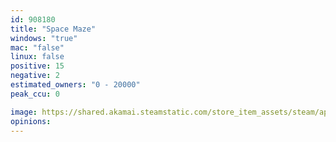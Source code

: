 ```yaml
---
id: 908180
title: "Space Maze"
windows: "true"
mac: "false"
linux: false
positive: 15
negative: 2
estimated_owners: "0 - 20000"
peak_ccu: 0

image: https://shared.akamai.steamstatic.com/store_item_assets/steam/apps/908180/header.jpg?t=1587758651
opinions:
---
```

